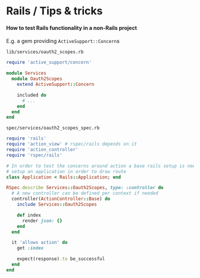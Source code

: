 # Rails / Tips & tricks

#### How to test Rails functionality in a non-Rails project

E.g. a gem providing `ActiveSupport::Concern`s

`lib/services/oauth2_scopes.rb`
```ruby
require 'active_support/concern'

module Services
  module Oauth2Scopes
    extend ActiveSupport::Concern

    included do
      # ...
    end
  end
end
```

`spec/services/oauth2_scopes_spec.rb`
```ruby
require 'rails'
require 'action_view' # rspec/rails depends on it
require 'action_controller'
require 'rspec/rails'

# In order to test the concerns around action a base rails setup is needed
# setup an application in order to draw route
class Application < Rails::Application; end

RSpec.describe Services::Oauth2Scopes, type: :controller do
  # A new controller can be defined per context if needed
  controller(ActionController::Base) do
    include Services::Oauth2Scopes

    def index
      render json: {}
    end
  end

  it 'allows action' do
    get :index

    expect(response).to be_successful
  end
end
```
